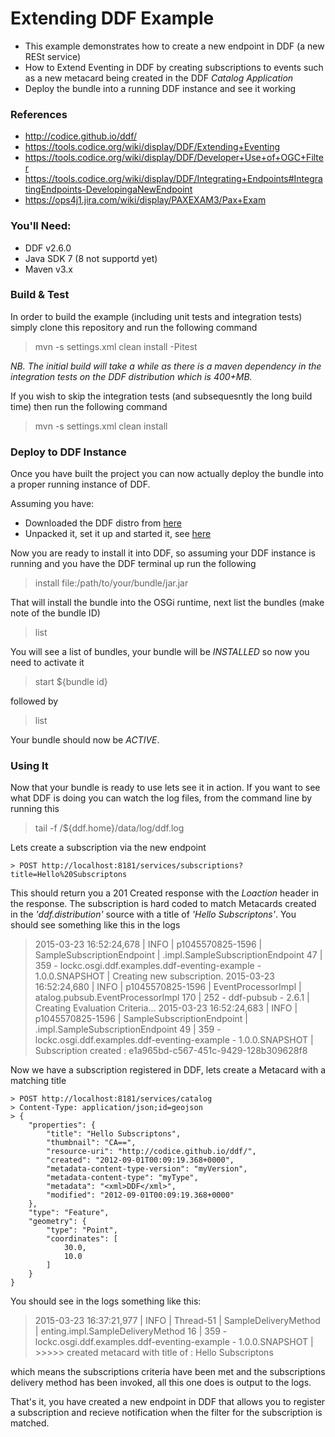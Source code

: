 # Extending DDF Example

* This example demonstrates how to create a new endpoint in DDF (a new RESt service) 
* How to Extend Eventing in DDF by creating subscriptions to events such as a new metacard being created in the DDF _Catalog Application_  
* Deploy the bundle into a running DDF instance and see it working

### References

* http://codice.github.io/ddf/
* https://tools.codice.org/wiki/display/DDF/Extending+Eventing
* https://tools.codice.org/wiki/display/DDF/Developer+Use+of+OGC+Filter
* https://tools.codice.org/wiki/display/DDF/Integrating+Endpoints#IntegratingEndpoints-DevelopingaNewEndpoint
* https://ops4j1.jira.com/wiki/display/PAXEXAM3/Pax+Exam

### You'll Need:

* DDF v2.6.0
* Java SDK 7 (8 not supportd yet)
* Maven v3.x

### Build & Test

In order to build the example (including unit tests and integration tests) simply clone this repository and run the following command

> mvn -s settings.xml clean install -Pitest

_NB. The initial build will take a while as there is a maven dependency in the integration tests on the DDF distribution which is 400+MB._

If you wish to skip the integration tests (and subsequesntly the long build time) then run the following command

> mvn -s settings.xml clean install

### Deploy to DDF Instance

Once you have built the project you can now actually deploy the bundle into a proper running instance of DDF.

Assuming you have:

* Downloaded the DDF distro from [here](http://artifacts.codice.org/service/local/artifact/maven/redirect?r=releases&g=ddf.distribution&a=ddf&v=2.6.0&e=zip)
* Unpacked it, set it up and started it, see [here](https://tools.codice.org/wiki/display/DDF/Quick+Start)

Now you are ready to install it into DDF, so assuming your DDF instance is running and you have the DDF terminal up run the following

> install file:/path/to/your/bundle/jar.jar

That will install the bundle into the OSGi runtime, next list the bundles (make note of the bundle ID)

> list

You will see a list of bundles, your bundle will be _INSTALLED_ so now you need to activate it

> start ${bundle id}

followed by

> list

Your bundle should now be _ACTIVE_.  

### Using It

Now that your bundle is ready to use lets see it in action.  If you want to see what DDF is doing you can watch the log files, from the command line by running this

> tail -f /${ddf.home}/data/log/ddf.log

Lets create a subscription via the new endpoint

```
> POST http://localhost:8181/services/subscriptions?title=Hello%20Subscriptons
```

This should return you a 201 Created response with the _Loaction_ header in the response.  The subscription is hard coded to match Metacards created in the _'ddf.distribution'_ source
with a title of _'Hello Subscriptons'_.  You should see something like this in the logs

> 2015-03-23 16:52:24,678 | INFO  | p1045570825-1596 | SampleSubscriptionEndpoint       | .impl.SampleSubscriptionEndpoint   47 | 359 - lockc.osgi.ddf.examples.ddf-eventing-example - 1.0.0.SNAPSHOT | Creating new subscription.
> 2015-03-23 16:52:24,680 | INFO  | p1045570825-1596 | EventProcessorImpl               | atalog.pubsub.EventProcessorImpl  170 | 252 - ddf-pubsub - 2.6.1 | Creating Evaluation Criteria... 
> 2015-03-23 16:52:24,683 | INFO  | p1045570825-1596 | SampleSubscriptionEndpoint       | .impl.SampleSubscriptionEndpoint   49 | 359 - lockc.osgi.ddf.examples.ddf-eventing-example - 1.0.0.SNAPSHOT | Subscription created : e1a965bd-c567-451c-9429-128b309628f8

Now we have a subscription registered in DDF, lets create a Metacard with a matching title

```
> POST http://localhost:8181/services/catalog
> Content-Type: application/json;id=geojson
> {
    "properties": {
        "title": "Hello Subscriptons",
        "thumbnail": "CA==",
        "resource-uri": "http://codice.github.io/ddf/",
        "created": "2012-09-01T00:09:19.368+0000",
        "metadata-content-type-version": "myVersion",
        "metadata-content-type": "myType",
        "metadata": "<xml>DDF</xml>",
        "modified": "2012-09-01T00:09:19.368+0000"
    },
    "type": "Feature",
    "geometry": {
        "type": "Point",
        "coordinates": [
            30.0,
            10.0
        ]
    }
} 
```

You should see in the logs something like this:

> 2015-03-23 16:37:21,977 | INFO  | Thread-51 | SampleDeliveryMethod | enting.impl.SampleDeliveryMethod   16 | 359 - lockc.osgi.ddf.examples.ddf-eventing-example - 1.0.0.SNAPSHOT | >>>>> created metacard with title of : Hello Subscriptons

which means the subscriptions criteria have been met and the subscriptions delivery method has been invoked, all this one does is output to the logs.

That's it, you have created a new endpoint in DDF that allows you to register a subscription and recieve notification when the filter for the subscription is matched.